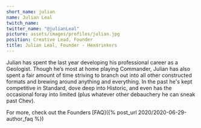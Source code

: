 ```yaml
---
short_name: julian
name: Julian Leal
twitch_name:
twitter_name: "@julianLeal"
picture: assets/images/profiles/julian.jpg
position: Creative Lead, Founder
title: Julian Leal, Founder - Hexdrinkers
---
```


Julian has spent the last year developing his professional career as a Geologist. Though he’s most at home playing Commander, Julian has also spent a fair amount of time striving to branch out into all other constructed formats and brewing around anything and everything. In the past he's kept competitive in Standard, dove deep into Historic, and even has the occasional foray into limited (plus whatever other debauchery he can sneak past Chev).

<!--more-->

For more, check out the Founders [FAQ]({% post_url 2020/2020-06-29-author_faq %})
